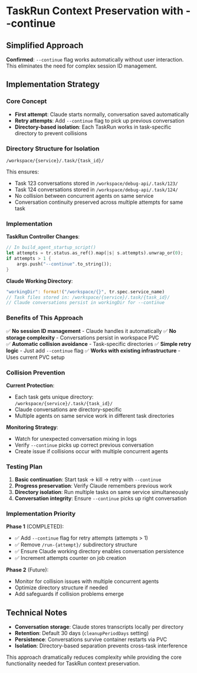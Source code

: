 # TaskRun Context Preservation with --continue

## Simplified Approach

**Confirmed**: `--continue` flag works automatically without user interaction. This eliminates the need for complex session ID management.

## Implementation Strategy

### Core Concept
- **First attempt**: Claude starts normally, conversation saved automatically
- **Retry attempts**: Add `--continue` flag to pick up previous conversation
- **Directory-based isolation**: Each TaskRun works in task-specific directory to prevent collisions

### Directory Structure for Isolation
```
/workspace/{service}/.task/{task_id}/
```

This ensures:
- Task 123 conversations stored in `/workspace/debug-api/.task/123/`
- Task 124 conversations stored in `/workspace/debug-api/.task/124/`
- No collision between concurrent agents on same service
- Conversation continuity preserved across multiple attempts for same task

### Implementation

**TaskRun Controller Changes**:
```rust
// In build_agent_startup_script()
let attempts = tr.status.as_ref().map(|s| s.attempts).unwrap_or(0);
if attempts > 1 {
    args.push("--continue".to_string());
}
```

**Claude Working Directory**:
```rust
"workingDir": format!("/workspace/{}", tr.spec.service_name)
// Task files stored in: /workspace/{service}/.task/{task_id}/
// Claude conversations persist in workingDir for --continue
```

### Benefits of This Approach

✅ **No session ID management** - Claude handles it automatically
✅ **No storage complexity** - Conversations persist in workspace PVC  
✅ **Automatic collision avoidance** - Task-specific directories
✅ **Simple retry logic** - Just add `--continue` flag
✅ **Works with existing infrastructure** - Uses current PVC setup

### Collision Prevention

**Current Protection**:
- Each task gets unique directory: `/workspace/{service}/.task/{task_id}/`
- Claude conversations are directory-specific
- Multiple agents on same service work in different task directories

**Monitoring Strategy**:
- Watch for unexpected conversation mixing in logs
- Verify `--continue` picks up correct previous conversation
- Create issue if collisions occur with multiple concurrent agents

### Testing Plan

1. **Basic continuation**: Start task → kill → retry with `--continue`
2. **Progress preservation**: Verify Claude remembers previous work
3. **Directory isolation**: Run multiple tasks on same service simultaneously
4. **Conversation integrity**: Ensure `--continue` picks up right conversation

### Implementation Priority

**Phase 1** (COMPLETED):
- ✅ Add `--continue` flag for retry attempts (attempts > 1)
- ✅ Remove `/run-{attempt}/` subdirectory structure  
- ✅ Ensure Claude working directory enables conversation persistence
- ✅ Increment attempts counter on job creation

**Phase 2** (Future):
- Monitor for collision issues with multiple concurrent agents
- Optimize directory structure if needed
- Add safeguards if collision problems emerge

## Technical Notes

- **Conversation storage**: Claude stores transcripts locally per directory
- **Retention**: Default 30 days (`cleanupPeriodDays` setting)
- **Persistence**: Conversations survive container restarts via PVC
- **Isolation**: Directory-based separation prevents cross-task interference

This approach dramatically reduces complexity while providing the core functionality needed for TaskRun context preservation.